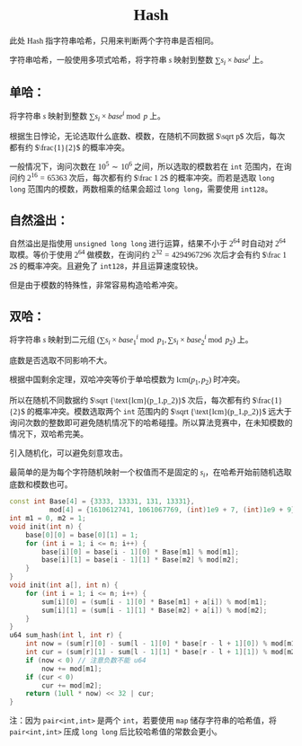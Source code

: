 <style>
 body {
  font-family: "楷体"
}
</style>

<h1><center>Hash</center></h1>

此处 Hash 指​字符串哈希，只用来判断两个字符串是否相同。

字符串哈希，一般使用多项式哈希，将字符串 $s$ 映射到整数 $\sum s_i\times base^i$ 上。

## 单哈：

​将字符串 $s$ 映射到整数 $\sum s_i\times base^i\bmod  p$ 上。

​根据生日悖论，无论选取什么底数、模数，在随机不同数据 $\sqrt p$ 次后，每次都有约 $\frac{1}{2}$ 的概率冲突。

​一般情况下，询问次数在 $10^5\sim 10^6$ 之间，所以选取的模数若在 `int` 范围内，在询问约 $2^{16}=65363$ 次后，每次都有约 $\frac 1 2$ 的概率冲突。而若是选取 `long long` 范围内的模数，两数相乘的结果会超过 `long long`，需要使用 `int128`。

## 自然溢出：

​自然溢出是指使用 `unsigned long long` 进行运算，结果不小于 $2^{64}$ 时自动对 $2^{64}$ 取模。等价于使用 $2^{64}$ 做模数，在询问约 $2^{32}=4294967296$ 次后才会有约 $\frac 1 2$ 的概率冲突。且避免了 `int128`，并且运算速度较快。

但是由于模数的特殊性，非常容易构造哈希冲突。

## 双哈：

​将字符串 $s$ 映射到二元组 $(\sum s_i\times base_1^i\bmod  p_1,\sum s_i\times base_2^i\bmod  p_2)$ 上。

​底数是否选取不同影响不大。

​根据中国剩余定理，双哈冲突等价于单哈模数为 $\text{lcm}(p_1,p_2)$ 时冲突。

​所以在随机不同数据约 $\sqrt {\text{lcm}(p_1,p_2)}$ 次后，每次都有约 $\frac{1}{2}$ 的概率冲突。模数选取两个 `int` 范围内的 $\sqrt {\text{lcm}(p_1,p_2)}$ 远大于询问次数的整数即可避免随机情况下的哈希碰撞。所以算法竞赛中，在未知模数的情况下，双哈希完美。

​引入随机化，可以避免刻意攻击。

​最简单的是为每个字符随机映射一个权值而不是固定的 $s_i$，​在哈希开始前随机选取底数和模数也可。

```cpp
const int Base[4] = {3333, 13331, 131, 13331},
          mod[4] = {1610612741, 1061067769, (int)1e9 + 7, (int)1e9 + 9};
int m1 = 0, m2 = 1;
void init(int n) {
    base[0][0] = base[0][1] = 1;
    for (int i = 1; i <= n; i++) {
        base[i][0] = base[i - 1][0] * Base[m1] % mod[m1];
        base[i][1] = base[i - 1][1] * Base[m2] % mod[m2];
    }
}
void init(int a[], int n) {
    for (int i = 1; i <= n; i++) {
        sum[i][0] = (sum[i - 1][0] * Base[m1] + a[i]) % mod[m1];
        sum[i][1] = (sum[i - 1][1] * Base[m2] + a[i]) % mod[m2];
    }
}
u64 sum_hash(int l, int r) {
    int now = (sum[r][0] - sum[l - 1][0] * base[r - l + 1][0]) % mod[m1];
    int cur = (sum[r][1] - sum[l - 1][1] * base[r - l + 1][1]) % mod[m2];
    if (now < 0) // 注意负数不能 u64
        now += mod[m1];
    if (cur < 0)
        cur += mod[m2];
    return (1ull * now) << 32 | cur;
}
```
注：因为 `pair<int,int>` 是两个 `int`，若要使用 `map` 储存字符串的哈希值，将 `pair<int,int>` 压成 `long long` 后比较哈希值的常数会更小。
